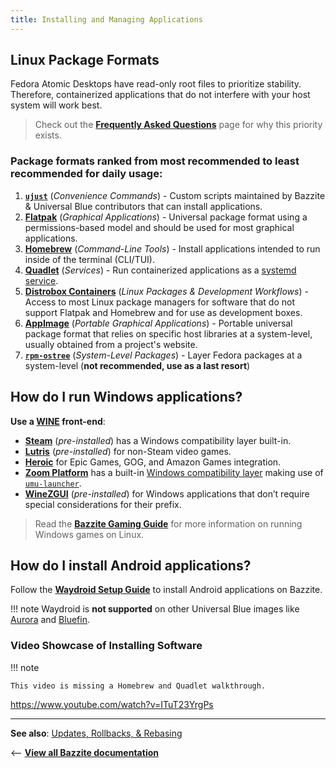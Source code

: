 ```yaml
---
title: Installing and Managing Applications
---
```


<!-- ANCHOR: METADATA -->
<!--{"url_discourse": "https://universal-blue.discourse.group/docs?topic=35", "fetched_at": "2024-09-03 16:43:05.697052+00:00"}-->
<!-- ANCHOR_END: METADATA -->

## Linux Package Formats

Fedora Atomic Desktops have read-only root files to prioritize stability.  Therefore, containerized applications that do not interfere with your host system will work best.

>Check out the [**Frequently Asked Questions**](https://docs.bazzite.gg/General/FAQ/#what-are-the-advantages-to-using-fedora-atomic-desktop) page for why this priority exists.

### **Package formats ranked from most recommended to least recommended for daily usage**:

1. [**`ujust`**](./ujust.md) (_Convenience Commands_) - Custom scripts maintained by Bazzite & Universal Blue contributors that can install applications.
2. [**Flatpak**](./Flatpak.md) (_Graphical Applications_) - Universal package format using a permissions-based model and should be used for most graphical applications.
3. [**Homebrew**](./Homebrew.md) (_Command-Line Tools_) - Install applications intended to run inside of the terminal (CLI/TUI).
4. [**Quadlet**](./Quadlet.md)  (_Services_) - Run containerized applications as a [systemd service](https://docs.redhat.com/en/documentation/red_hat_enterprise_linux/7/html/system_administrators_guide/chap-managing_services_with_systemd#sect-Managing_Services_with_systemd-Services).
5. [**Distrobox Containers**](./Distrobox.md) (_Linux Packages & Development Workflows_) - Access to most Linux package managers for software that do not support Flatpak and Homebrew and for use as development boxes.
6. [**AppImage**](./AppImage.md) (_Portable Graphical Applications_) - Portable universal package format that relies on specific host libraries at a system-level, usually obtained from a project's website.
7. [**`rpm-ostree`**](./rpm-ostree.md) (_System-Level Packages_) - Layer Fedora packages at a system-level (**not recommended, use as a last resort**)

## How do I run Windows applications?

**Use a [WINE](https://www.winehq.org/) front-end**:

- [**Steam**](https://store.steampowered.com/) (_pre-installed_) has a Windows compatibility layer built-in.
- [**Lutris**](https://lutris.net/about) (_pre-installed_) for non-Steam video games.
- [**Heroic**](https://heroicgameslauncher.com/) for Epic Games, GOG, and Amazon Games integration.
- [**Zoom Platform**](https://www.zoom-platform.com/) has a built-in [Windows compatibility layer](https://zoom-platform.sh/) making use of [`umu-launcher`](https://github.com/Open-Wine-Components/umu-launcher).
- [**WineZGUI**](https://github.com/fastrizwaan/WineZGUI) (_pre-installed_) for Windows applications that don’t require special considerations for their prefix.

>Read the [**Bazzite Gaming Guide**](/Gaming/index.md) for more information on running Windows games on Linux.

## How do I install Android applications?

Follow the [**Waydroid Setup Guide**](./Waydroid_Setup_Guide.md) to install Android applications on Bazzite.

!!! note
    Waydroid is **not supported** on other Universal Blue images like [Aurora](https://getaurora.dev/) and [Bluefin](https://projectbluefin.io/).

### Video Showcase of Installing Software

!!! note

    This video is missing a Homebrew and Quadlet walkthrough.

https://www.youtube.com/watch?v=ITuT23YrgPs

<hr>

**See also**: [Updates, Rollbacks, & Rebasing](../Installing_and_Managing_Software/Updates_Rollbacks_and_Rebasing/index.md)

<-- [**View all Bazzite documentation**](../index.md)
